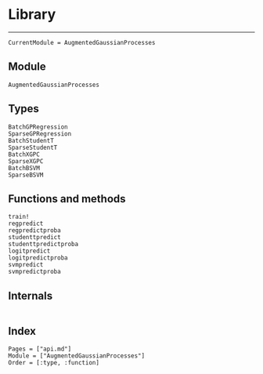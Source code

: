 # Library

---

```@meta
CurrentModule = AugmentedGaussianProcesses
```

## Module
```@docs
AugmentedGaussianProcesses
```

## Types

```@docs
BatchGPRegression
SparseGPRegression
BatchStudentT
SparseStudentT
BatchXGPC
SparseXGPC
BatchBSVM
SparseBSVM
```

## Functions and methods

```@docs
train!
regpredict
regpredictproba
studenttpredict
studenttpredictproba
logitpredict
logitpredictproba
svmpredict
svmpredictproba
```

## Internals

```@docs
```

## Index

```@index
Pages = ["api.md"]
Module = ["AugmentedGaussianProcesses"]
Order = [:type, :function]
```
